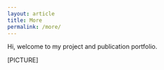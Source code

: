 ```yaml
---
layout: article
title: More
permalink: /more/
---
```


Hi, welcome to my project and publication portfolio. 

[PICTURE]


[jekyll-organization]: https://github.com/jekyll
